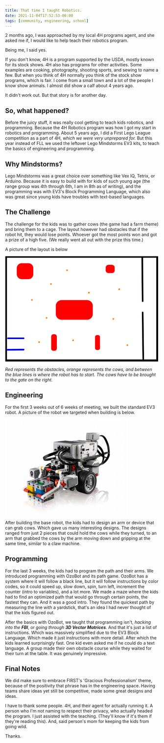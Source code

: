 ```yaml
---
title: That time I taught Robotics.
date: 2021-11-04T17:52:53-06:00
tags: [community, engineering, school]
---
```

2 months ago, I was approached by my local 4H programs agent, and she asked me if, I would like to help teach their 
robotics program.

Being me, I said yes.

If you don't know, 4H is a program supported by the USDA, mostly known for its stock shows. 
4H also has programs for other activities. Some examples are cooking, photography, shooting sports, 
and sewing to name a few. But when you think of 4H normally you think of the stock show programs, which is fair. 
I come from a small town and a lot of the people I know show animals. I almost did show a calf about 4 years ago.

It didn't work out. But that story is for another day.

## So, what happened?

Before the juicy stuff, it was really cool getting to teach kids robotics, and programming. Because the 4H Robotics program was how I 
got my start in robotics and programming. About 5 years ago, I did a First Lego League competition as a part of 4H, 
_which we were very unprepared for._ But this year instead of FLL we used the leftover Lego Mindstorms EV3 kits, to 
teach the basics of engineering and programming. 

## Why Mindstorms?
Lego Mindstorms was a great choice over something like Vex IQ, Tetrix, or Arduino. Because it is easy to build 
with for kids of such young age (the range group was 4th through 6th, I am in 8th as of writing), and the programming 
was with EV3's Block Programming Language, which also was great since young kids have troubles with text-based languages.

## The Challenge
The challenge for the kids was to gather cows (the game had a farm theme) and bring them to a cage. The layout however
had obstacles that if the robot hit, they would lose points. Whoever got the most points won and got a prize of a high five.
(We really went all out with the prize this time.)

A picture of the layout is below

<img src="../../resources/_gen/images/posts/4h-robotics-2021-2022/cow_lego_board.jpg" alt="Layout" width="500"/>

_Red represents the obstacles, orange represents the cows, and between the blue lines is where the robot has to start. The 
cows have to be brought to the gate on the right._


## Engineering
For the first 3 weeks out of 6 weeks of meeting, we built the standard EV3 robot. A picture of the robot we targeted when building is below.

<img src="../../resources/_gen/images/posts/4h-robotics-2021-2022/ev3-education-robot.jpg" alt="drawing" width="400"/>

After building the base robot, the kids had to design an arm or device that can grab cows. Which gave us many
interesting designs. The designs ranged from just 2 pieces that could hold the cows while they turned, to an arm that grabbed 
the cows by the arm moving down and gripping at the same time, similar to a claw machine.


## Programming
For the last 3 weeks, the kids had to program the path and their arms. We introduced programming with OzoBot and its 
path game. OzoBot has a system where it will follow a black line, but it will follow instructions by color codes, so it 
could speed up, slow down, spin, turn left, increment the counter (intro to variables), and a lot more. We made a maze 
where the kids had to find an optimized path that would go through certain points, the fastest they can. And it was a 
good intro. They found the quickest path by measuring the line with a yardstick, that's an idea I had never thought of 
that the kids figured out.

After the basics with OzoBot, we taught that programming isn't, *hacking into the **FBI***, or *going through **3D 
Vector Matrices***. And that it's just a list of instructions. Which was massively simplified due to the EV3 Block 
Language. Which made it just instructions with more detail. After which the kids learned surprisingly fast. One kid even
asked me if he could do a text language. A group made their own obstacle course while they waited for their turn at the
table. It was genuinely impressive.

## Final Notes
We did make sure to embrace FIRST's 'Gracious Professionalism' theme, because of the positivity that phrase has in the engineering space. 
Having teams share ideas yet still be competitive, made some great designs and ideas.

I have to thank some people. 4H, and their agent for actually running it. A person who I'm not naming to respect their 
privacy, who actually headed the program. I just assisted with the teaching. (They'll know if it's them if they're reading 
this). And, said person's mom for keeping the kids from going wild.

Thanks.

